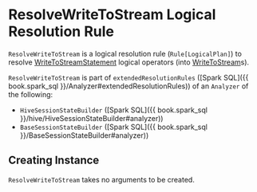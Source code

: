 # ResolveWriteToStream Logical Resolution Rule

`ResolveWriteToStream` is a logical resolution rule (`Rule[LogicalPlan]`) to resolve [WriteToStreamStatement](../logical-operators/WriteToStreamStatement.md) logical operators (into [WriteToStream](../logical-operators/WriteToStream.md)s).

`ResolveWriteToStream` is part of `extendedResolutionRules` ([Spark SQL]({{ book.spark_sql }}/Analyzer#extendedResolutionRules)) of an `Analyzer` of the following:

* `HiveSessionStateBuilder` ([Spark SQL]({{ book.spark_sql }}/hive/HiveSessionStateBuilder#analyzer))
* `BaseSessionStateBuilder` ([Spark SQL]({{ book.spark_sql }}/BaseSessionStateBuilder#analyzer))

## Creating Instance

`ResolveWriteToStream` takes no arguments to be created.
